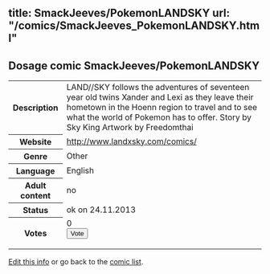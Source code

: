title: SmackJeeves/PokemonLANDSKY
url: "/comics/SmackJeeves_PokemonLANDSKY.html"
---
Dosage comic SmackJeeves/PokemonLANDSKY
-----------------------------------------

<p id="msg"></p>
<script type="text/javascript">
if (window.location.search === '?edit_info_mail=sent_ok') {
  var elem = document.getElementById("msg");
  elem.innerHTML = 'Edited information sucessfully sent for review, which is usually done daily. Thanks!';
  elem.className = 'ok';
}
</script>
<table class="comicinfo">
<tr>
<th>Description</th><td>LAND//SKY follows the adventures of seventeen year old twins Xander and Lexi as they leave their hometown in the Hoenn region to travel and to see what the world of Pokemon has to offer. Story by Sky King Artwork by Freedomthai</td>
</tr>
<tr>
<th>Website</th><td><a href="http://www.landxsky.com/comics/">http://www.landxsky.com/comics/</a></td>
</tr>
<tr>
<th>Genre</th><td>Other</td>
</tr>
<tr>
<th>Language</th><td>English</td>
</tr>
<tr>
<th>Adult content</th><td>no</td>
</tr>
<tr>
<th>Status</th><td>ok on 24.11.2013</td>
</tr>
<tr>
<th>Votes</th><td>0
<form action="http://gaecounter.appspot.com/count/" method="POST">
<input name="name" type="hidden" value="SmackJeeves_PokemonLANDSKY"/>
<input name="uid" type="hidden" id="voteuid" value=""/>
<input type="submit" value="Vote"/>
</form>
</td>
</tr>
</table>
<script type="text/javascript">
var ua = navigator.userAgent;
document.getElementById("voteuid").value = ua.replace(/[^a-zA-Z0-9\._:]/g , "_");;
</script>

[Edit this info](SmackJeeves_PokemonLANDSKY_edit.html) or go back to the [comic list](../comic-index.html).
